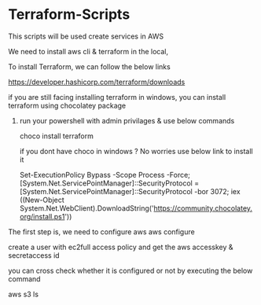 # Terraform-Scripts
This scripts will be used create services in AWS

We need to install aws cli & terraform in the local,

To install Terraform, we can follow the below links

https://developer.hashicorp.com/terraform/downloads

if you are still facing installing terraform in windows, you can install terraform using chocolatey package
  1. run your powershell with admin privilages & use below commands
     
      choco install terraform

      if you dont have choco in windows ? No worries use below link to install it

       Set-ExecutionPolicy Bypass -Scope Process -Force; [System.Net.ServicePointManager]::SecurityProtocol = [System.Net.ServicePointManager]::SecurityProtocol -bor 3072; iex ((New-Object System.Net.WebClient).DownloadString('https://community.chocolatey.org/install.ps1'))


The first step is, we need to configure aws 
  aws configure

 create a user with ec2full access policy and get the aws accesskey & secretaccess id

you can cross check whether it is configured or not by  executing the below command

aws s3 ls 
 

  
